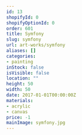 ```yaml
---
id: 13
shopifyId: 0
shopifyOptionId: 0
order: 601
title: Symfony
slug: symfony
url: art-works/symfony
aliases: []
categories:
- painting
inStock: false
isVisible: false
location: ""
height: 50
width: 50
date: 2017-01-01T00:00:00Z
materials:
- acrylic
- canvas
price: -1
mainImage: symfony.jpg
---
```


